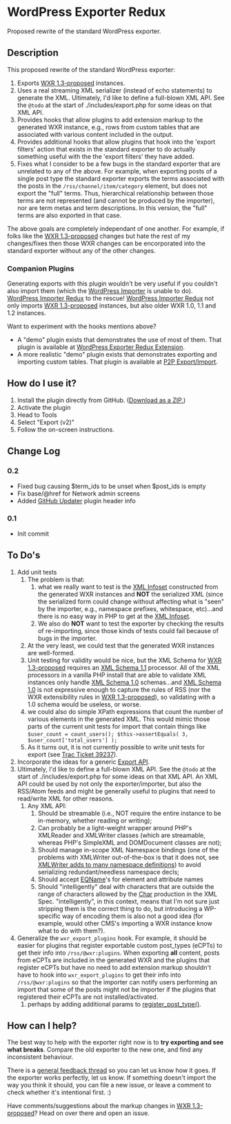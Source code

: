 # WordPress Exporter Redux
Proposed rewrite of the standard WordPress exporter.

## Description

This proposed rewrite of the standard WordPress exporter:

1. Exports [WXR 1.3-proposed][] instances.
1. Uses a real streaming XML serializer (instead of echo statements) to generate the XML.
	Ultimately, I'd like to define a full-blown XML API.  See the `@todo` at the start of
	./includes/export.php for some ideas on that XML API.
1. Provides hooks that allow plugins to add extension markup to the generated WXR
	instance, e.g., rows from custom tables that are associated with various content
	included in the output.  
1. Provides additional hooks that allow plugins that hook into the 'export filters' action
	that exists in the standard exporter to do actually something useful with the
	the 'export filters' they have added.
1. Fixes what I consider to be a few bugs in the standard exporter that are unrelated to
	any of the above.  For example, when exporting posts of a single post type the
	standard exporter exports the terms associated with the posts in the `/rss/channel/item/category`
	element, but does not export the "full" terms.  Thus, hierarchical relationship between
	those terms are not represented (and cannot be produced by the importer), nor are term metas
	and term descriptions.  In this version, the "full" terms are also exported in that case.

The above goals are completely independant of one another.  For example, if folks like the [WXR 1.3-proposed][]
changes but hate the rest of my changes/fixes then those WXR changes can be encorporated
into the standard exporter without any of the other changes.

### Companion Plugins ###

Generating exports with this plugin wouldn't be very useful if you couldn't also import them
(which the [WordPress Importer][] is unable to do).  [WordPress Importer Redux][] to the rescue!
[WordPress Importer Redux][] not only imports [WXR 1.3-proposed] instances, but also
older WXR 1.0, 1.1 and 1.2 instances.

Want to experiment with the hooks mentions above?

* A "demo" plugin exists that demonstrates the use of most of them.  That plugin is available at
	[WordPress Exporter Redux Extension][].
* A more realistic "demo" plugin exists that demonstrates exporting and importing custom tables.  That plugin is available at
	[P2P Export/Import][].

[WordPress Importer Redux]: https://github.com/pbiron/wordpress-importer-v2
[WordPress Importer]: https://wordpress.org/plugins/wordpress-importer/
[WordPress Exporter Redux Extension]: https://github.com/pbiron/wordpress-exporter-v2-extension
[P2P Export/Import]: https://github.com/pbiron/p2p-export-import
[WXR 1.3-proposed]: https://github.com/pbiron/wxr/1.3-proposed
[XML Infoset]: http://www.w3.org/TR/xml-infoset/
[XML Schema 1.1]: https://www.w3.org/TR/xmlschema11-1
[XML Schema 1.0]: https://www.w3.org/TR/xmlschema-1
[GitHub Updater]: https://github.com/afragen/github-updater
[Trac Ticket 39237]: https://core.trac.wordpress.org/ticket/39237#comment:8

## How do I use it?

1. Install the plugin directly from GitHub. ([Download as a ZIP.](https://github.com/pbiron/WordPress-Importer/archive/master.zip))
2. Activate the plugin
3. Head to Tools
4. Select "Export (v2)"
5. Follow the on-screen instructions.

## Change Log

### 0.2

* Fixed bug causing $term_ids to be unset when $post_ids is empty
* Fix base/@href for Network admin screens
* Added [GitHub Updater][] plugin header info

### 0.1

* Init commit

## To Do's ##

1. Add unit tests
   1. The problem is that:
      1. what we really want to test is the [XML Infoset][] constructed from
   		the generated WXR instances and **NOT** the serialized XML (since the serialized form
   		could change without affecting what is "seen" by the importer, e.g., namespace prefixes,
   		whitespace, etc)...and there is no easy way in PHP to get at the [XML Infoset][].
   	   1. We also do **NOT** want to test the exporter by checking the results of re-importing,
   	   	since those kinds of tests could fail because of bugs in the importer.
   1. At the very least, we could test that the generated WXR instances are well-formed.
   1. Unit testing for validity would be nice, but the XML Schema for [WXR 1.3-proposed][]
   		requires an [XML Schema 1.1][] processor.  All of the XML processors in a vanilla PHP install
   		that are able to validate XML instances only handle [XML Schema 1.0][] schemas...and
   		[XML Schema 1.0][] is not expressive enough to capture the rules of RSS (nor the
   		WXR extensibility rules in [WXR 1.3-proposed][]), so validating
   		with a 1.0 schema would be useless, or worse.
   1. we could also do simple XPath expressions that count the number of various elements
   	in the generated XML.  This would mimic those parts of the current unit tests for import
   	that contain things like `$user_count = count_users(); $this->assertEquals( 3, $user_count['total_users'] );`
   	1. As it turns out, it is not currently possible to write unit tests for export (see
   		[Trac Ticket 39237][]).
1. Incorporate the ideas for a generic [Export API](https://core.trac.wordpress.org/ticket/22435).
1. Ultimately, I'd like to define a full-blown XML API.  See the `@todo` at the start of
	./includes/export.php for some ideas on that XML API.  An XML API could be used by not
	only the exporter/importer, but also the RSS/Atom feeds and might be generally useful
	to plugins that need to read/write XML for other reasons.
   1. Any XML API:
      1. Should be streamable (i.e., NOT require the entire instance to be in-memory,
      	whether reading or writing);
	  1. Can probably be a light-weight wrapper around PHP's XMLReader and XMLWriter classes
	  	(which are streamable, whereas PHP's SimpleXML and DOMDocument classes are not);
	  1. Should manage in-scope XML Namespace bindings (one of the problems with XMLWriter
	  	out-of-the-box is that it does not, see
	  	[XMLWriter adds to many namespace definitions](https://bugs.php.net/bug.php?id=74491))
	  	to avoid serializing redundant/needless namespace decls;
	  1. Should accept [EQName](https://www.w3.org/TR/xpath-30/#prod-xpath30-EQName)'s
	  	for element and attribute names
	  1. Should "intelligently" deal with characters that are outside the range of
	  	characters allowed by the [Char](https://www.w3.org/TR/xml/#NT-Char) production
	  	in the XML Spec.  "intelligently", in this context,
	  	means that I'm not sure just stripping them is the correct thing to do, but introducing
	  	a WP-specific way of encoding them is also not a good idea (for example, would
	  	other CMS's importing a WXR instance know what to do with them?).
1. Generalize the `wxr_export_plugins` hook.  For example, it should be easier for plugins that
	register exportable custom post_types (eCPTs) to get their info into `/rss/@wxr:plugins`.
	When exporting **all** content, posts from eCPTs are included in the generated WXR and the
	plugins that register eCPTs but have no need to add extension markup shouldn't have to
	hook into `wxr_export_plugins` to get their info into `/rss/@wxr:plugins` so that the
	importer can notify users performing an import that some of the posts might not be
	importer if the plugins that registered their eCPTs are not installed/activated.
   1. perhaps by adding	additional params to
   	[register_post_type()](https://developer.wordpress.org/reference/functions/register_post_type/).

## How can I help?

The best way to help with the exporter right now is to **try exporting and see what breaks**. Compare the old exporter to the new one, and find any inconsistent behaviour.

There is a [general feedback thread](https://github.com/pbiron/WordPress-Exporter/issues/1) so you can let us know how it goes. If the exporter works perfectly, let us know. If something doesn't import the way you think it should, you can file a new issue, or leave a comment to check whether it's intentional first. :)

Have comments/suggestions about the markup changes in [WXR 1.3-proposed]?  Head on over there and open an issue.
